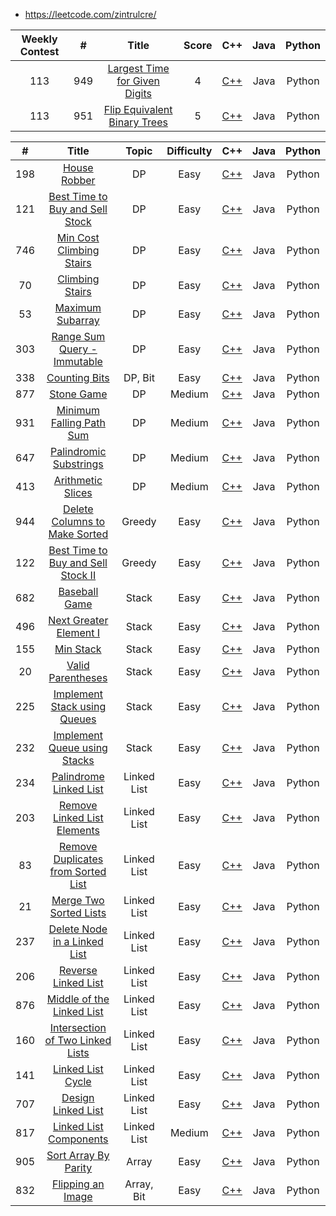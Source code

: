 * https://leetcode.com/zintrulcre/

| Weekly Contest | # | Title | Score | C++ | Java | Python|
| :------: | :------: | :------: | :------: | :------: | :------: | :------: |
| 113 | 949 | [Largest Time for Given Digits](https://leetcode.com/contest/weekly-contest-113/problems/largest-time-for-given-digits/) | 4 | [C++](https://github.com/ZintrulCre/LeetCode/blob/master/Weekly%20Contest/C%2B%2B/949.cpp) | Java | Python |
| 113 | 951 | [Flip Equivalent Binary Trees](https://leetcode.com/contest/weekly-contest-113/problems/flip-equivalent-binary-trees/) | 5 | [C++](https://github.com/ZintrulCre/LeetCode/blob/master/Weekly%20Contest/C%2B%2B/951.cpp) | Java | Python |


| # | Title | Topic | Difficulty | C++ | Java | Python|
| :------: | :------: | :------: | :------: | :------: | :------: | :------: |
| 198 | [House Robber](https://leetcode.com/problems/house-robber/) | DP | Easy | [C++](https://github.com/ZintrulCre/LeetCode/blob/master/C%2B%2B/198.cpp) | Java | Python |
| 121 | [Best Time to Buy and Sell Stock](https://leetcode.com/problems/best-time-to-buy-and-sell-stock/) | DP | Easy | [C++](https://github.com/ZintrulCre/LeetCode/blob/master/C%2B%2B/121.cpp) | Java | Python |
| 746 | [Min Cost Climbing Stairs](https://leetcode.com/problems/min-cost-climbing-stairs/) | DP | Easy | [C++](https://github.com/ZintrulCre/LeetCode/blob/master/C%2B%2B/746.cpp) | Java | Python |
| 70 | [Climbing Stairs](https://leetcode.com/problems/climbing-stairs/) | DP | Easy | [C++](https://github.com/ZintrulCre/LeetCode/blob/master/C%2B%2B/70.cpp) | Java | Python |
| 53 | [Maximum Subarray](https://leetcode.com/problems/maximum-subarray/) | DP | Easy | [C++](https://github.com/ZintrulCre/LeetCode/blob/master/C%2B%2B/53.cpp) | Java | Python |
| 303 | [Range Sum Query - Immutable](https://leetcode.com/problems/Range-Sum-Query-Immutable/) | DP | Easy | [C++](https://github.com/ZintrulCre/LeetCode/blob/master/C%2B%2B/303.cpp) | Java | Python |
| 338 | [Counting Bits](https://leetcode.com/problems/Counting-Bits/) | DP, Bit | Easy | [C++](https://github.com/ZintrulCre/LeetCode/blob/master/C%2B%2B/338.cpp) | Java | Python |
| 877 | [Stone Game](https://leetcode.com/problems/Stone-Game/) | DP | Medium | [C++](https://github.com/ZintrulCre/LeetCode/blob/master/C%2B%2B/877.cpp) | Java | Python |
| 931 | [Minimum Falling Path Sum](https://leetcode.com/problems/Minimum-Falling-Path-Sum/) | DP | Medium | [C++](https://github.com/ZintrulCre/LeetCode/blob/master/C%2B%2B/931.cpp) | Java | Python |
| 647 | [Palindromic Substrings](https://leetcode.com/problems/Palindromic-Substrings/) | DP | Medium | [C++](https://github.com/ZintrulCre/LeetCode/blob/master/C%2B%2B/647.cpp) | Java | Python |
| 413 | [Arithmetic Slices](https://leetcode.com/problems/Arithmetic-Slices/) | DP | Medium | [C++](https://github.com/ZintrulCre/LeetCode/blob/master/C%2B%2B/413.cpp) | Java | Python |
| 944 | [Delete Columns to Make Sorted](https://leetcode.com/problems/Delete-Columns-to-Make-Sorted/) | Greedy | Easy | [C++](https://github.com/ZintrulCre/LeetCode/blob/master/C%2B%2B/944.cpp) | Java | Python |
| 122 | [Best Time to Buy and Sell Stock II](https://leetcode.com/problems/Best-Time-to-Buy-and-Sell-Stock-II/) | Greedy | Easy | [C++](https://github.com/ZintrulCre/LeetCode/blob/master/C%2B%2B/122.cpp) | Java | Python |
| 682 | [Baseball Game](https://leetcode.com/problems/Baseball-Game/) | Stack | Easy | [C++](https://github.com/ZintrulCre/LeetCode/blob/master/C%2B%2B/682.cpp) | Java | Python |
| 496 | [Next Greater Element I](https://leetcode.com/problems/Next-Greater-Element-I/) | Stack | Easy | [C++](https://github.com/ZintrulCre/LeetCode/blob/master/C%2B%2B/496.cpp) | Java | Python |
| 155 | [Min Stack](https://leetcode.com/problems/Min-Stack/) | Stack | Easy | [C++](https://github.com/ZintrulCre/LeetCode/blob/master/C%2B%2B/155.cpp) | Java | Python |
| 20 | [Valid Parentheses](https://leetcode.com/problems/Valid-Parentheses/) | Stack | Easy | [C++](https://github.com/ZintrulCre/LeetCode/blob/master/C%2B%2B/20.cpp) | Java | Python |
| 225 | [Implement Stack using Queues](https://leetcode.com/problems/Implement-Stack-using-Queues/) | Stack | Easy | [C++](https://github.com/ZintrulCre/LeetCode/blob/master/C%2B%2B/225.cpp) | Java | Python |
| 232 | [Implement Queue using Stacks](https://leetcode.com/problems/Implement-Queue-using-Stacks/) | Stack | Easy | [C++](https://github.com/ZintrulCre/LeetCode/blob/master/C%2B%2B/232.cpp) | Java | Python |
| 234 | [Palindrome Linked List](https://leetcode.com/problems/Palindrome-Linked-List/) | Linked List | Easy | [C++](https://github.com/ZintrulCre/LeetCode/blob/master/C%2B%2B/234.cpp) | Java | Python |
| 203 | [Remove Linked List Elements](https://leetcode.com/problems/Remove-Linked-List-Elements/) | Linked List | Easy | [C++](https://github.com/ZintrulCre/LeetCode/blob/master/C%2B%2B/203.cpp) | Java | Python |
| 83 | [Remove Duplicates from Sorted List](https://leetcode.com/problems/Remove-Duplicates-from-Sorted-List/) | Linked List | Easy | [C++](https://github.com/ZintrulCre/LeetCode/blob/master/C%2B%2B/83.cpp) | Java | Python |
| 21 | [Merge Two Sorted Lists](https://leetcode.com/problems/Merge-Two-Sorted-Lists/) | Linked List | Easy | [C++](https://github.com/ZintrulCre/LeetCode/blob/master/C%2B%2B/21.cpp) | Java | Python |
| 237 | [Delete Node in a Linked List](https://leetcode.com/problems/Delete-Node-in-a-Linked-List/) | Linked List | Easy | [C++](https://github.com/ZintrulCre/LeetCode/blob/master/C%2B%2B/237.cpp) | Java | Python |
| 206 | [Reverse Linked List](https://leetcode.com/problems/Reverse-Linked-List/) | Linked List | Easy | [C++](https://github.com/ZintrulCre/LeetCode/blob/master/C%2B%2B/206.cpp) | Java | Python |
| 876 | [Middle of the Linked List](https://leetcode.com/problems/Middle-of-the-Linked-List/) | Linked List | Easy | [C++](https://github.com/ZintrulCre/LeetCode/blob/master/C%2B%2B/876.cpp) | Java | Python |
| 160 | [Intersection of Two Linked Lists](https://leetcode.com/problems/Intersection-of-Two-Linked-Lists/) | Linked List | Easy | [C++](https://github.com/ZintrulCre/LeetCode/blob/master/C%2B%2B/160.cpp) | Java | Python |
| 141 | [Linked List Cycle](https://leetcode.com/problems/Linked-List-Cycle/) | Linked List | Easy | [C++](https://github.com/ZintrulCre/LeetCode/blob/master/C%2B%2B/141.cpp) | Java | Python |
| 707 | [Design Linked List](https://leetcode.com/problems/Design-Linked-List/) | Linked List | Easy | [C++](https://github.com/ZintrulCre/LeetCode/blob/master/C%2B%2B/707.cpp) | Java | Python |
| 817 | [Linked List Components](https://leetcode.com/problems/Linked-List-Components/) | Linked List | Medium | [C++](https://github.com/ZintrulCre/LeetCode/blob/master/C%2B%2B/817.cpp) | Java | Python |
| 905 | [Sort Array By Parity](https://leetcode.com/problems/Sort-Array-By-Parity/) | Array | Easy | [C++](https://github.com/ZintrulCre/LeetCode/blob/master/C%2B%2B/905.cpp) | Java | Python |
| 832 | [Flipping an Image](https://leetcode.com/problems/Flipping-an-Image/) | Array, Bit | Easy | [C++](https://github.com/ZintrulCre/LeetCode/blob/master/C%2B%2B/832.cpp) | Java | Python |